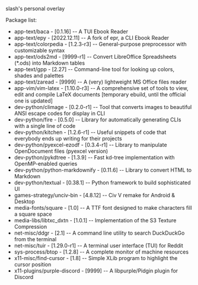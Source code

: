 slash's personal overlay

Package list:
* app-text/baca                 - [0.1.16]     -- A TUI Ebook Reader
* app-text/epy                  - [2022.12.11] -- A fork of epr, a CLI Ebook Reader
* app-text/colorpedia           - [1.2.3-r3]   -- General-purpose preprocessor with customizable syntax
* app-text/ods2md               - [9999-r1]    -- Convert LibreOffice Spreadsheets (*.ods) into Markdown tables
* app-text/gpp                  - [2.27]       -- Command-line tool for looking up colors, shades and palettes
* app-text/zaread               - [9999]       -- A (very) lightweight MS Office files reader
* app-vim/vim-latex             - [1.10.0-r3]  -- A comprehensive set of tools to view, edit and compile LaTeX documents [temporary ebuild, until the official one is updated]
* dev-python/climage            - [0.2.0-r1]   -- Tool that converts images to beautiful ANSI escape codes for display in CLI
* dev-python/fire               - [0.5.0]      -- Library for automatically generating CLIs with a single line of code
* dev-python/kitchen            - [1.2.6-r1]   -- Useful snippets of code that everybody ends up writing for their projects
* dev-python/pyexcel-ezodf      - [0.3.4-r1]   -- Library to manipulate OpenDocument files (pyexcel version)
* dev-python/pykdtree           - [1.3.9]      -- Fast kd-tree implementation with OpenMP-enabled queries
* dev-python/python-markdownify - [0.11.6]     -- Library to convert HTML to Markdown 
* dev-python/textual            - [0.38.1]     -- Python framework to build sophisticated UI
* games-strategy/unciv-bin      - [4.8.12]     -- Civ V remake for Android & Desktop
* media-fonts/square            - [1.0]        -- A TTF font designed to make characters fill a square space
* media-libs/libtxc_dxtn        - [1.0.1]      -- Implementation of the S3 Texture Compression
* net-misc/ddgr                 - [2.1]        -- A command line utility to search DuckDuckGo from the terminal
* net-misc/tuir                 - [1.29.0-r1]  -- A terminal user interface (TUI) for Reddit
* sys-process/btop              - [1.2.8]      -- A complete monitor of machine resources
* x11-misc/find-cursor          - [1.8]        -- Simple XLib program to highlight the cursor position
* x11-plugins/purple-discord    - [9999]       -- A libpurple/Pidgin plugin for Discord
